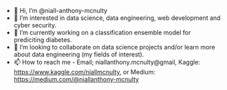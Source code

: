 - 👋 Hi, I’m @niall-anthony-mcnulty
- 👀 I’m interested in data science, data engineering, web development and cyber security.
- 🌱 I’m currently working on a classification ensemble model for prediciting diabetes.
- 💞️ I’m looking to collaborate on data science projects and/or learn more about data engineering (my fields of interest).
- 📫 How to reach me - Email; niallanthony.mcnulty@gmail, Kaggle: https://www.kaggle.com/niallmcnulty, or Medium: https://medium.com/@niallanthony-mcnulty

<!---
niall-anthony-mcnulty/niall-anthony-mcnulty is a ✨ special ✨ repository because its `README.md` (this file) appears on your GitHub profile.
You can click the Preview link to take a look at your changes.
--->
